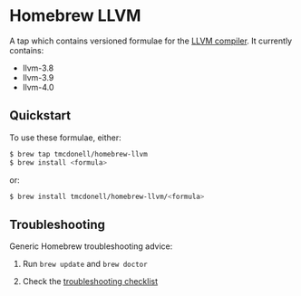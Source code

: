 # Homebrew LLVM

A tap which contains versioned formulae for the [LLVM
compiler](http://llvm.org). It currently contains:

 * llvm-3.8
 * llvm-3.9
 * llvm-4.0


## Quickstart

To use these formulae, either:

```sh
$ brew tap tmcdonell/homebrew-llvm
$ brew install <formula>
```

or:

```sh
$ brew install tmcdonell/homebrew-llvm/<formula>
```

## Troubleshooting

Generic Homebrew troubleshooting advice:

  1. Run `brew update` and `brew doctor`

  2. Check the [troubleshooting checklist](https://github.com/Homebrew/brew/blob/master/docs/Troubleshooting.md#troubleshooting)

